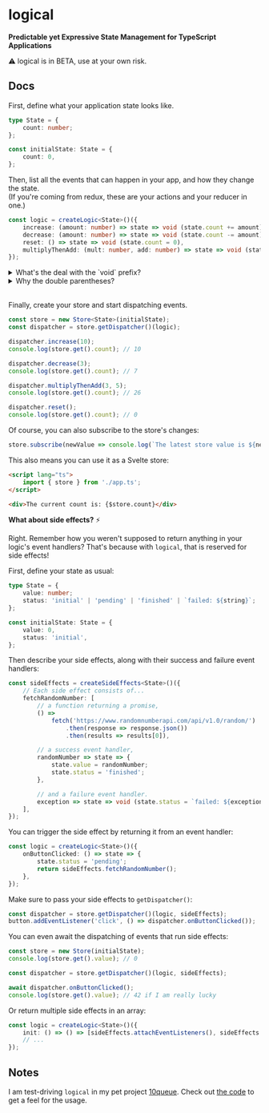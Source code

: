 # logical

**Predictable yet Expressive State Management for TypeScript Applications**

⚠️ logical is in BETA, use at your own risk.

## Docs

First, define what your application state looks like.

```typescript
type State = {
    count: number;
};

const initialState: State = {
    count: 0,
};
```

Then, list all the events that can happen in your app, and how they change the state.  
(If you're coming from redux, these are your actions and your reducer in one.)

```typescript
const logic = createLogic<State>()({
    increase: (amount: number) => state => void (state.count += amount),
    decrease: (amount: number) => state => void (state.count -= amount),
    reset: () => state => void (state.count = 0),
    multiplyThenAdd: (mult: number, add: number) => state => void (state.count = state.count * mult + add),
});
```

<details>
<summary>What's the deal with the `void` prefix?</summary>
It ensures that the assignment following it does not return a value. You could also wrap the assignment in curly braces if you prefer:

```typescript
const logic = createLogic<State>()({
    increase: (amount: number) => state => {
        state.count += amount;
    },
    // ...
});
```

</details>

<details>
<summary>Why the double parentheses?</summary>
That's the only way I could get TypeScript to properly infer but not constrain the type you're passing to `createLogic()` here (ie. 'partial type argument inference'). See https://stackoverflow.com/questions/62490272/how-can-i-have-typescript-infer-the-value-for-a-constrained-generic-type-when-sp for example.
</details>
<br/>

Finally, create your store and start dispatching events.

```typescript
const store = new Store<State>(initialState);
const dispatcher = store.getDispatcher()(logic);

dispatcher.increase(10);
console.log(store.get().count); // 10

dispatcher.decrease(3);
console.log(store.get().count); // 7

dispatcher.multiplyThenAdd(3, 5);
console.log(store.get().count); // 26

dispatcher.reset();
console.log(store.get().count); // 0
```

Of course, you can also subscribe to the store's changes:

```typescript
store.subscribe(newValue => console.log(`The latest store value is ${newValue}`));
```

This also means you can use it as a Svelte store:

```html
<script lang="ts">
    import { store } from './app.ts';
</script>

<div>The current count is: {$store.count}</div>
```

**What about side effects?** ⚡️

Right. Remember how you weren't supposed to return anything in your logic's event handlers? That's because with `logical`, that is reserved for side effects!

First, define your state as usual:

```typescript
type State = {
    value: number;
    status: 'initial' | 'pending' | 'finished' | `failed: ${string}`;
};

const initialState: State = {
    value: 0,
    status: 'initial',
};
```

Then describe your side effects, along with their success and failure event handlers:

```typescript
const sideEffects = createSideEffects<State>()({
    // Each side effect consists of...
    fetchRandomNumber: [
        // a function returning a promise,
        () =>
            fetch('https://www.randomnumberapi.com/api/v1.0/random/')
                .then(response => response.json())
                .then(results => results[0]),

        // a success event handler,
        randomNumber => state => {
            state.value = randomNumber;
            state.status = 'finished';
        },

        // and a failure event handler.
        exception => state => void (state.status = `failed: ${exception.message}`),
    ],
});
```

You can trigger the side effect by returning it from an event handler:

```typescript
const logic = createLogic<State>()({
    onButtonClicked: () => state => {
        state.status = 'pending';
        return sideEffects.fetchRandomNumber();
    },
});
```

Make sure to pass your side effects to `getDispatcher()`:

```typescript
const dispatcher = store.getDispatcher()(logic, sideEffects);
button.addEventListener('click', () => dispatcher.onButtonClicked());
```

You can even await the dispatching of events that run side effects:

```typescript
const store = new Store(initialState);
console.log(store.get().value); // 0

const dispatcher = store.getDispatcher()(logic, sideEffects);

await dispatcher.onButtonClicked();
console.log(store.get().value); // 42 if I am really lucky
```

Or return multiple side effects in an array:

```typescript
const logic = createLogic<State>()({
    init: () => () => [sideEffects.attachEventListeners(), sideEffects.setupAutosave()],
    // ...
});
```

## Notes

I am test-driving `logical` in my pet project [10queue](https://github.com/endreymarcell/10queue). Check out [the code](https://github.com/endreymarcell/10queue/blob/master/src/app/logic/appLogic.ts) to get a feel for the usage.
